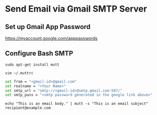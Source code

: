 # Send Email via Gmail SMTP Server

## Set up Gmail App Password

https://myaccount.google.com/apppasswords

## Configure Bash SMTP

`sudo apt-get install mutt`

`vim ~/.muttrc`

```bash
set from = "<gmail-id>@gmail.com"
set realname = "<Your Name>"
set smtp_url = "smtp://<gmail-id>@smtp.gmail.com:587/"
set smtp_pass = "<smtp password generated in the google link above>"

```

`echo "This is an email body." | mutt -s "This is an email subject" recipient@example.com`
